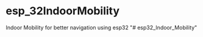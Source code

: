 # esp_32IndoorMobility
 Indoor Mobility for better navigation using esp32
"# esp32_Indoor_Mobility" 
